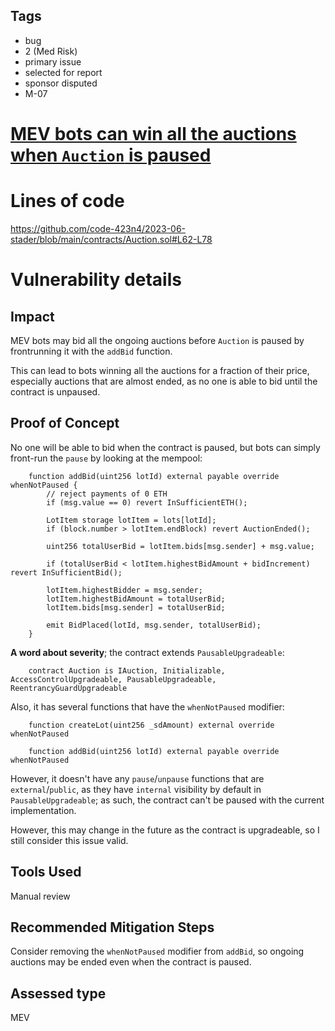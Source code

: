## Tags

- bug
- 2 (Med Risk)
- primary issue
- selected for report
- sponsor disputed
- M-07

# [MEV bots can win all the auctions when `Auction` is paused ](https://github.com/code-423n4/2023-06-stader-findings/issues/226) 

# Lines of code

https://github.com/code-423n4/2023-06-stader/blob/main/contracts/Auction.sol#L62-L78


# Vulnerability details

## Impact
MEV bots may bid all the ongoing auctions before `Auction` is paused by frontrunning it with the `addBid` function. 

This can lead to bots winning all the auctions for a fraction of their price, especially auctions that are almost ended, as no one is able to bid until the contract is unpaused.

## Proof of Concept
No one will be able to bid when the contract is paused, but bots can simply front-run the `pause` by looking at the mempool:

```solidity
	function addBid(uint256 lotId) external payable override whenNotPaused {
	    // reject payments of 0 ETH
	    if (msg.value == 0) revert InSufficientETH();

	    LotItem storage lotItem = lots[lotId];
	    if (block.number > lotItem.endBlock) revert AuctionEnded();

	    uint256 totalUserBid = lotItem.bids[msg.sender] + msg.value;

	    if (totalUserBid < lotItem.highestBidAmount + bidIncrement) revert InSufficientBid();

	    lotItem.highestBidder = msg.sender;
	    lotItem.highestBidAmount = totalUserBid;
	    lotItem.bids[msg.sender] = totalUserBid;

	    emit BidPlaced(lotId, msg.sender, totalUserBid);
	}
```

**A word about severity**; the contract extends `PausableUpgradeable`:

```solidity
	contract Auction is IAuction, Initializable, AccessControlUpgradeable, PausableUpgradeable, ReentrancyGuardUpgradeable
```

Also, it has several functions that have the `whenNotPaused` modifier: 

```solidity
	function createLot(uint256 _sdAmount) external override whenNotPaused

	function addBid(uint256 lotId) external payable override whenNotPaused
```

However, it doesn't have any `pause`/`unpause` functions that are `external`/`public`, as they have `internal` visibility by default in `PausableUpgradeable`; as such, the contract can't be paused with the current implementation.

However, this may change in the future as the contract is upgradeable, so I still consider this issue valid.

## Tools Used
Manual review

## Recommended Mitigation Steps
Consider removing the `whenNotPaused` modifier from `addBid`, so ongoing auctions may be ended even when the contract is paused.


## Assessed type

MEV